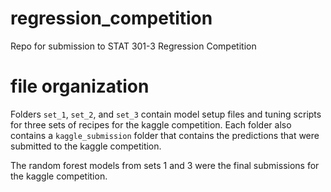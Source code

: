 # regression_competition
Repo for submission to STAT 301-3 Regression Competition

# file organization
Folders `set_1`, `set_2`, and `set_3` contain model setup files and tuning scripts for three sets of recipes for the kaggle competition. Each folder also contains a `kaggle_submission` folder that contains the predictions that were submitted to the kaggle competition. 

The random forest models from sets 1 and 3 were the final submissions for the kaggle competition. 